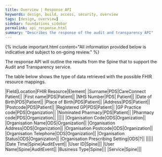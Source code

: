 ```yaml
---
title: Overview | Response API
keywords: design, build, access, security, overview
tags: [design, overview]
sidebar: foundations_sidebar
permalink: api_response.html
summary: "Describes the response of the audit and transparency API"
---
```


{% include important.html content="All information provided below is indicative and subject to on-going review." %}

The response API will outline the results from the Spine that to support the Audit and Transparency service.

The table below shows the type of data retrieved with the possible FHIR resource mappings.

|Field|Location|FHIR Resource|Element|
|Surname|PDS|CareConnect Patient||
|First name|PDS|Patient||
|NHS Number|PDS| Patient||
|Date of Birth|PDS|Patient||
|Place of Birth|PDS|Patient||
|Address|PDS|Patient||
|Postcode|PDS|Patient||
|Registered GP|PDS|Patient||
|GP Practice code|PDS|Organization||
|Nominated Pharmacy|PDS|Patient||
|Pharmacy code|PDS|Organization||
|||||
|Organisation Code|ODS|Organization||
|Organisation Name|ODS|Organization||
|Organisation Address|ODS|Organization||
|Organisation Postcode|ODS|Organization||
|Organisation Telephone|ODS|Organization||
|Organisation Status|ODS|Organization||
|Organisation Prescribing Setting|ODS|?||
|||||
|Date Time|Spine|AuditEvent||
|User ID|Spine|||
|User Name|Spine|AuditEvent||
|Business Type|Spine|||
|Service|Spine|||
